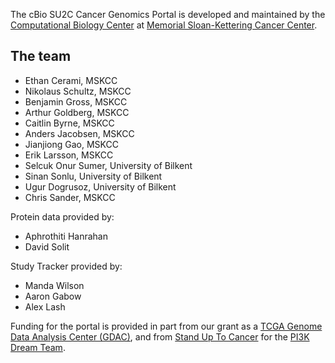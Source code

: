 The cBio SU2C Cancer Genomics Portal is developed and maintained by the [Computational Biology Center](http://cbio.mskcc.org/) at [Memorial Sloan-Kettering Cancer Center](http://www.mskcc.org/). 

## The team

 * Ethan Cerami, MSKCC
 * Nikolaus Schultz, MSKCC
 * Benjamin Gross, MSKCC
 * Arthur Goldberg, MSKCC
 * Caitlin Byrne, MSKCC
 * Anders Jacobsen, MSKCC
 * Jianjiong Gao, MSKCC
 * Erik Larsson, MSKCC
 * Selcuk Onur Sumer, University of Bilkent
 * Sinan Sonlu, University of Bilkent
 * Ugur Dogrusoz, University of Bilkent
 * Chris Sander, MSKCC

Protein data provided by:

 * Aphrothiti Hanrahan
 * David Solit
 
Study Tracker provided by:

 * Manda Wilson
 * Aaron Gabow
 * Alex Lash
 
Funding for the portal is provided in part from our grant as a [TCGA Genome Data Analysis Center (GDAC)](http://tcga.cancer.gov/wwd/program/research_network/gdac.asp), and from [Stand Up To Cancer](http://www.standup2cancer.org/) for the [PI3K Dream Team](http://pi3k.org/).
